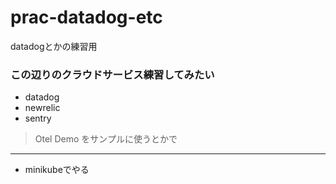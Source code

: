 # prac-datadog-etc
datadogとかの練習用

### この辺りのクラウドサービス練習してみたい
- datadog
- newrelic
- sentry

> Otel Demo をサンプルに使うとかで

---

- minikubeでやる
